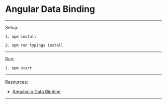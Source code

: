 # Angular Data Binding
***************************************
Setup:

    1. npm install

    2. npm run typings install

***************************************
Run:

    1. npm start

***************************************
Resources:

* [Angular.io Data Binding](https://angular.io/docs/ts/latest/guide/displaying-data.html)

***************************************
